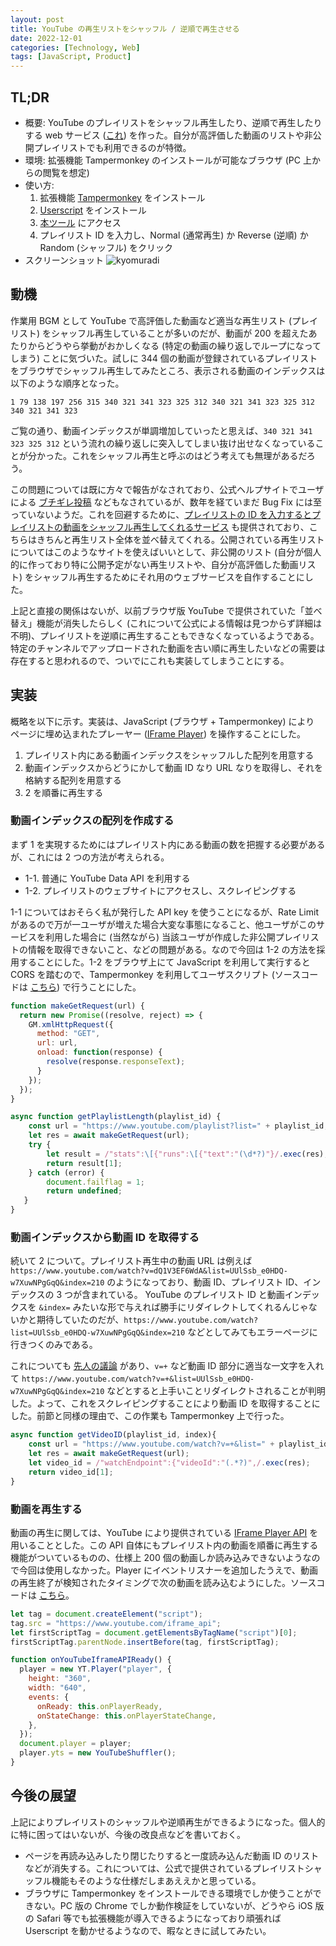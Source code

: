 ```yaml
---
layout: post
title: YouTube の再生リストをシャッフル / 逆順で再生させる
date: 2022-12-01
categories: [Technology, Web]
tags: [JavaScript, Product]
---
```


## TL;DR
- 概要: YouTube のプレイリストをシャッフル再生したり、逆順で再生したりする web サービス ([これ](https://ternbusty.github.io/youtube.html)) を作った。自分が高評価した動画のリストや非公開プレイリストでも利用できるのが特徴。
- 環境: 拡張機能 Tampermonkey のインストールが可能なブラウザ (PC 上からの閲覧を想定)
- 使い方:
  1. 拡張機能 [Tampermonkey](https://chrome.google.com/webstore/detail/tampermonkey/dhdgffkkebhmkfjojejmpbldmpobfkfo?hl=ja) をインストール
  2. [Userscript](https://gist.github.com/ternbusty/373d3d88ddfd690ae454715f377c283b/raw/youtube.user.js) をインストール
  3. [本ツール](https://ternbusty.github.io/youtube.html) にアクセス
  4. プレイリスト ID を入力し、Normal (通常再生) か Reverse (逆順) か Random (シャッフル) をクリック 
- スクリーンショット
![kyomuradi](../../assets/img/playlist-player/kyomuradi.png)

## 動機
作業用 BGM として YouTube で高評価した動画など適当な再生リスト (プレイリスト) をシャッフル再生していることが多いのだが、動画が 200 を超えたあたりからどうやら挙動がおかしくなる (特定の動画の繰り返しでループになってしまう) ことに気づいた。試しに 344 個の動画が登録されているプレイリストをブラウザでシャッフル再生してみたところ、表示される動画のインデックスは以下のような順序となった。

```
1 79 138 197 256 315 340 321 341 323 325 312 340 321 341 323 325 312 340 321 341 323
```

ご覧の通り、動画インデックスが単調増加していったと思えば、`340 321 341 323 325 312` という流れの繰り返しに突入してしまい抜け出せなくなっていることが分かった。これをシャッフル再生と呼ぶのはどう考えても無理があるだろう。

この問題については既に方々で報告がなされており、公式ヘルプサイトでユーザによる [ブチギレ投稿](https://support.google.com/youtube/thread/37012274/youtube-shuffle-broken-youtube-shuffle-not-working-youtube-shuffle-repeats-videos?hl=en) などもなされているが、数年を経ていまだ Bug Fix には至っていないようだ。これを回避するために、[プレイリストの ID を入力するとプレイリストの動画をシャッフル再生してくれるサービス](https://youtube-playlist-randomizer.bitbucket.io/) も提供されており、こちらはきちんと再生リスト全体を並べ替えてくれる。公開されている再生リストについてはこのようなサイトを使えばいいとして、非公開のリスト (自分が個人的に作っており特に公開予定がない再生リストや、自分が高評価した動画リスト) をシャッフル再生するためにそれ用のウェブサービスを自作することにした。

上記と直接の関係はないが、以前ブラウザ版 YouTube で提供されていた「並べ替え」機能が消失したらしく (これについて公式による情報は見つからず詳細は不明)、プレイリストを逆順に再生することもできなくなっているようである。特定のチャンネルでアップロードされた動画を古い順に再生したいなどの需要は存在すると思われるので、ついでにこれも実装してしまうことにする。

## 実装

概略を以下に示す。実装は、JavaScript (ブラウザ + Tampermonkey) により ページに埋め込まれたプレーヤー ([IFrame Player](https://developers.google.com/youtube/iframe_api_reference)) を操作することにした。

1. プレイリスト内にある動画インデックスをシャッフルした配列を用意する
2. 動画インデックスからどうにかして動画 ID なり URL なりを取得し、それを格納する配列を用意する
3. 2 を順番に再生する

### 動画インデックスの配列を作成する
まず 1 を実現するためにはプレイリスト内にある動画の数を把握する必要があるが、これには 2 つの方法が考えられる。
- 1-1. 普通に YouTube Data API を利用する
- 1-2. プレイリストのウェブサイトにアクセスし、スクレイピングする

1-1 についてはおそらく私が発行した API key を使うことになるが、Rate Limit があるので万が一ユーザが増えた場合大変な事態になること、他ユーザがこのサービスを利用した場合に (当然ながら) 当該ユーザが作成した非公開プレイリストの情報を取得できないこと、などの問題がある。なので今回は 1-2 の方法を採用することにした。1-2 をブラウザ上にて JavaScript を利用して実行すると CORS を踏むので、Tampermonkey を利用してユーザスクリプト (ソースコードは [こちら](https://gist.github.com/ternbusty/373d3d88ddfd690ae454715f377c283b)) で行うことにした。

```javascript
function makeGetRequest(url) {
  return new Promise((resolve, reject) => {
    GM.xmlHttpRequest({
      method: "GET",
      url: url,
      onload: function(response) {
        resolve(response.responseText);
      }
    });
  });
}

async function getPlaylistLength(playlist_id) {
    const url = "https://www.youtube.com/playlist?list=" + playlist_id;
    let res = await makeGetRequest(url);
    try {
        let result = /"stats":\[{"runs":\[{"text":"(\d*?)"}/.exec(res);
        return result[1];
    } catch (error) {
        document.failflag = 1;
        return undefined;
   }
}
```

### 動画インデックスから動画 ID を取得する
続いて 2 について。プレイリスト再生中の動画 URL は例えば `https://www.youtube.com/watch?v=dQ1V3EF6WdA&list=UUlSsb_e0HDQ-w7XuwNPgGqQ&index=210` のようになっており、動画 ID、プレイリスト ID、インデックスの 3 つが含まれている。
YouTube のプレイリスト ID と動画インデックスを `&index=` みたいな形で与えれば勝手にリダイレクトしてくれるんじゃないかと期待していたのだが、`https://www.youtube.com/watch?list=UUlSsb_e0HDQ-w7XuwNPgGqQ&index=210` などとしてみてもエラーページに行きつくのみである。

これについても [先人の議論](https://webapps.stackexchange.com/questions/146127/is-it-possible-to-navigate-to-a-video-in-a-youtube-playlist-by-index) があり、`v=+` など動画 ID 部分に適当な一文字を入れて `https://www.youtube.com/watch?v=+&list=UUlSsb_e0HDQ-w7XuwNPgGqQ&index=210` などとすると上手いことリダイレクトされることが判明した。よって、これをスクレイピングすることにより動画 ID を取得することにした。前節と同様の理由で、この作業も Tampermonkey 上で行った。

```javascript
async function getVideoID(playlist_id, index){
    const url = "https://www.youtube.com/watch?v=+&list=" + playlist_id + "&index=" + index;
    let res = await makeGetRequest(url);
    let video_id = /"watchEndpoint":{"videoId":"(.*?)",/.exec(res);
    return video_id[1];
}
```

### 動画を再生する
動画の再生に関しては、YouTube により提供されている [IFrame Player API](https://developers.google.com/youtube/iframe_api_reference) を用いることとした。この API 自体にもプレイリスト内の動画を順番に再生する機能がついているものの、仕様上 200 個の動画しか読み込みできないようなので今回は使用しなかった。Player にイベントリスナーを追加したうえで、動画の再生終了が検知されたタイミングで次の動画を読み込むようにした。ソースコードは [こちら](https://github.com/ternbusty/ternbusty.github.io/blob/main/assets/js/youtube.js)。

```javascript
let tag = document.createElement("script");
tag.src = "https://www.youtube.com/iframe_api";
let firstScriptTag = document.getElementsByTagName("script")[0];
firstScriptTag.parentNode.insertBefore(tag, firstScriptTag);

function onYouTubeIframeAPIReady() {
  player = new YT.Player("player", {
    height: "360",
    width: "640",
    events: {
      onReady: this.onPlayerReady,
      onStateChange: this.onPlayerStateChange,
    },
  });
  document.player = player;
  player.yts = new YouTubeShuffler();
}
```

## 今後の展望
上記によりプレイリストのシャッフルや逆順再生ができるようになった。個人的に特に困ってはいないが、今後の改良点などを書いておく。
- ページを再読み込みしたり閉じたりすると一度読み込んだ動画 ID のリストなどが消失する。これについては、公式で提供されているプレイリストシャッフル機能もそのような仕様だしまあええかと思っている。
- ブラウザに Tampermonkey をインストールできる環境でしか使うことができない。PC 版の Chrome でしか動作検証をしていないが、どうやら iOS 版の Safari 等でも拡張機能が導入できるようになっており頑張れば Userscript を動かせるようなので、暇なときに試してみたい。

